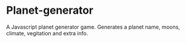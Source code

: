 # Planet-generator
A Javascript planet generator game. Generates a planet name, moons, climate, vegitation and extra info.
